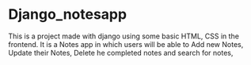 # Django_notesapp
This is a project made with django using some basic HTML, CSS in the frontend. It is a Notes app in which users will be able to Add new Notes, Update their Notes, Delete he completed notes and search for notes,
